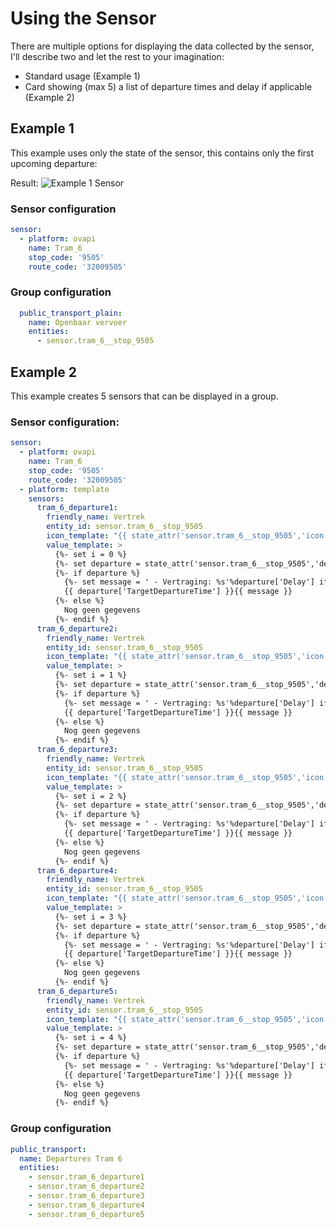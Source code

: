 
# Using the Sensor

There are multiple options for displaying the data collected by the sensor, I'll describe two and let the rest to your imagination:
- Standard usage (Example 1)
- Card showing (max 5) a list of departure times and delay if applicable (Example 2)


## Example 1

This example uses only the state of the sensor, this contains only the first upcoming departure:

Result:
![Example 1 Sensor](https://github.com/Paul-dH/Home-Assisant-Sensor-OvApi/resources/img/screen-1.png)

### Sensor configuration

 ```yaml
 sensor:
   - platform: ovapi
     name: Tram_6
     stop_code: '9505'
     route_code: '32009505'
 ```

### Group configuration

```yaml
  public_transport_plain:
    name: Openbaar vervoer
    entities:
      - sensor.tram_6__stop_9505
```

## Example 2

This example creates 5 sensors that can be displayed in a group.

### Sensor configuration:

```yaml
sensor:
  - platform: ovapi
    name: Tram_6
    stop_code: '9505'
    route_code: '32009505'
  - platform: template
    sensors:
      tram_6_departure1:
        friendly_name: Vertrek
        entity_id: sensor.tram_6__stop_9505
        icon_template: "{{ state_attr('sensor.tram_6__stop_9505','icon') }}"
        value_template: >
          {%- set i = 0 %}
          {%- set departure = state_attr('sensor.tram_6__stop_9505','departures')[i] if state_attr('sensor.tram_6__stop_9505','departures')[i] is defined else None %}
          {%- if departure %}
            {%- set message = ' - Vertraging: %s'%departure['Delay'] if departure['Delay'] | int > 0 else '' %}
            {{ departure['TargetDepartureTime'] }}{{ message }}
          {%- else %}
            Nog geen gegevens
          {%- endif %}
      tram_6_departure2:
        friendly_name: Vertrek
        entity_id: sensor.tram_6__stop_9505
        icon_template: "{{ state_attr('sensor.tram_6__stop_9505','icon') }}"
        value_template: >
          {%- set i = 1 %}
          {%- set departure = state_attr('sensor.tram_6__stop_9505','departures')[i] if state_attr('sensor.tram_6__stop_9505','departures')[i] is defined else None %}
          {%- if departure %}
            {%- set message = ' - Vertraging: %s'%departure['Delay'] if departure['Delay'] | int > 0 else '' %}
            {{ departure['TargetDepartureTime'] }}{{ message }}
          {%- else %}
            Nog geen gegevens
          {%- endif %}
      tram_6_departure3:
        friendly_name: Vertrek
        entity_id: sensor.tram_6__stop_9505
        icon_template: "{{ state_attr('sensor.tram_6__stop_9505','icon') }}"
        value_template: >
          {%- set i = 2 %}
          {%- set departure = state_attr('sensor.tram_6__stop_9505','departures')[i] if state_attr('sensor.tram_6__stop_9505','departures')[i] is defined else None %}
          {%- if departure %}
            {%- set message = ' - Vertraging: %s'%departure['Delay'] if departure['Delay'] | int > 0 else '' %}
            {{ departure['TargetDepartureTime'] }}{{ message }}
          {%- else %}
            Nog geen gegevens
          {%- endif %}
      tram_6_departure4:
        friendly_name: Vertrek
        entity_id: sensor.tram_6__stop_9505
        icon_template: "{{ state_attr('sensor.tram_6__stop_9505','icon') }}"
        value_template: >
          {%- set i = 3 %}
          {%- set departure = state_attr('sensor.tram_6__stop_9505','departures')[i] if state_attr('sensor.tram_6__stop_9505','departures')[i] is defined else None %}
          {%- if departure %}
            {%- set message = ' - Vertraging: %s'%departure['Delay'] if departure['Delay'] | int > 0 else '' %}
            {{ departure['TargetDepartureTime'] }}{{ message }}
          {%- else %}
            Nog geen gegevens
          {%- endif %}
      tram_6_departure5:
        friendly_name: Vertrek
        entity_id: sensor.tram_6__stop_9505
        icon_template: "{{ state_attr('sensor.tram_6__stop_9505','icon') }}"
        value_template: >
          {%- set i = 4 %}
          {%- set departure = state_attr('sensor.tram_6__stop_9505','departures')[i] if state_attr('sensor.tram_6__stop_9505','departures')[i] is defined else None %}
          {%- if departure %}
            {%- set message = ' - Vertraging: %s'%departure['Delay'] if departure['Delay'] | int > 0 else '' %}
            {{ departure['TargetDepartureTime'] }}{{ message }}
          {%- else %}
            Nog geen gegevens
          {%- endif %}
```

### Group configuration
```yaml
public_transport:
  name: Departures Tram 6
  entities:
    - sensor.tram_6_departure1
    - sensor.tram_6_departure2
    - sensor.tram_6_departure3
    - sensor.tram_6_departure4
    - sensor.tram_6_departure5
```

